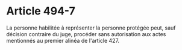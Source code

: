 # Article 494-7

La personne habilitée à représenter la personne protégée peut, sauf décision contraire du juge, procéder sans autorisation aux actes mentionnés au premier alinéa de l'article 427.
